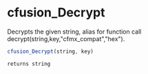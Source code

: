 # cfusion_Decrypt

Decrypts the given string, alias for function call decrypt(string,key,"cfmx_compat","hex").

```javascript
cfusion_Decrypt(string, key)
```

```javascript
returns string
```
